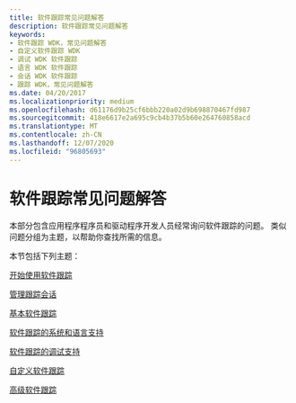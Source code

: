 ```yaml
---
title: 软件跟踪常见问题解答
description: 软件跟踪常见问题解答
keywords:
- 软件跟踪 WDK，常见问题解答
- 自定义软件跟踪 WDK
- 调试 WDK 软件跟踪
- 语言 WDK 软件跟踪
- 会话 WDK 软件跟踪
- 跟踪 WDK，常见问题解答
ms.date: 04/20/2017
ms.localizationpriority: medium
ms.openlocfilehash: d61176d9b25cf6bbb220a02d9b698870467fd987
ms.sourcegitcommit: 418e6617e2a695c9cb4b37b5b60e264760858acd
ms.translationtype: MT
ms.contentlocale: zh-CN
ms.lasthandoff: 12/07/2020
ms.locfileid: "96805693"
---
```

# <a name="software-tracing-faq"></a>软件跟踪常见问题解答


本部分包含应用程序程序员和驱动程序开发人员经常询问软件跟踪的问题。 类似问题分组为主题，以帮助你查找所需的信息。

本节包括下列主题：

[开始使用软件跟踪](getting-started-with-software-tracing.md)

[管理跟踪会话](managing-trace-sessions.md)

[基本软件跟踪](basic-software-tracing.md)

[软件跟踪的系统和语言支持](system-and-language-support-for-software-tracing.md)

[软件跟踪的调试支持](debugging-support-for-software-tracing.md)

[自定义软件跟踪](customizing-software-tracing.md)

[高级软件跟踪](advanced-software-tracing.md)

 

 





